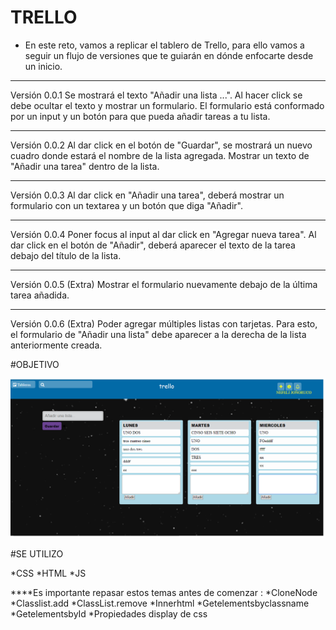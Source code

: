 # TRELLO

* En este reto, vamos a replicar el tablero de Trello, para ello vamos a seguir un flujo de versiones que te guiarán en dónde enfocarte desde un inicio.

***

Versión 0.0.1
Se mostrará el texto "Añadir una lista ...".
Al hacer click se debe ocultar el texto y mostrar un formulario.
El formulario está conformado por un input y un botón para que pueda añadir tareas a tu lista.

***
Versión 0.0.2
Al dar click en el botón de "Guardar", se mostrará un nuevo cuadro donde estará el nombre de la lista agregada.
Mostrar un texto de "Añadir una tarea" dentro de la lista.

***

Versión 0.0.3
Al dar click en "Añadir una tarea", deberá mostrar un formulario con un textarea y un botón que diga "Añadir".
***

Versión 0.0.4
Poner focus al input al dar click en "Agregar nueva tarea".
Al dar click en el botón de "Añadir", deberá aparecer el texto de la tarea debajo del título de la lista.

***

Versión 0.0.5 (Extra)
Mostrar el formulario nuevamente debajo de la última tarea añadida.

***

Versión 0.0.6 (Extra)
Poder agregar múltiples listas con tarjetas. Para esto, el formulario de "Añadir una lista" debe aparecer a la derecha de la lista anteriormente creada.

#OBJETIVO 

![RECURSO](assets/img/trello.png)

#SE UTILIZO

*CSS
*HTML
*JS


****Es importante repasar estos temas antes de comenzar :
*CloneNode
*Classlist.add
*ClassList.remove
*Innerhtml
*Getelementsbyclassname
*GetelementsbyId
*Propiedades display de css

